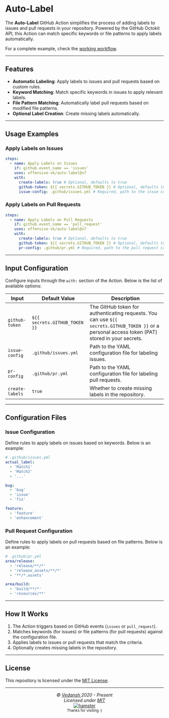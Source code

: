 # Auto-Label

The **Auto-Label** GitHub Action simplifies the process of adding labels to issues and pull requests in your repository. Powered by the GitHub Octokit API, this Action can match specific keywords or file patterns to apply labels automatically.

For a complete example, check the [working workflow](.github/workflows/test.yml).

---

## Features
- **Automatic Labeling**: Apply labels to issues and pull requests based on custom rules.
- **Keyword Matching**: Match specific keywords in issues to apply relevant labels.
- **File Pattern Matching**: Automatically label pull requests based on modified file patterns.
- **Optional Label Creation**: Create missing labels automatically.

---

## Usage Examples

### Apply Labels on Issues

```yaml
steps:
  - name: Apply Labels on Issues
    if: github.event_name == 'issues'
    uses: offensive-vk/auto-label@v7
    with:
      create-labels: true # Optional, defaults to true
      github-token: ${{ secrets.GITHUB_TOKEN }} # Optional, defaults to ${{ secrets.GITHUB_TOKEN }}
      issue-config: .github/issues.yml # Required, path to the issue configuration file.
```

### Apply Labels on Pull Requests

```yaml
steps:
  - name: Apply Labels on Pull Requests
    if: github.event_name == 'pull_request'
    uses: offensive-vk/auto-label@v7
    with:
      create-labels: true # Optional, defaults to true
      github-token: ${{ secrets.GITHUB_TOKEN }} # Optional, defaults to ${{ secrets.GITHUB_TOKEN }}
      pr-config: .github/pr.yml # Required, path to the pull request configuration file.
```

---

## Input Configuration

Configure inputs through the `with:` section of the Action. Below is the list of available options:

| Input          | Default Value                 | Description |
|----------------|-------------------------------|-------------|
| `github-token` | `${{ secrets.GITHUB_TOKEN }}` | The GitHub token for authenticating requests. You can use `${{ secrets.GITHUB_TOKEN }}` or a personal access token (PAT) stored in your secrets. |
| `issue-config` | `.github/issues.yml`          | Path to the YAML configuration file for labeling issues. |
| `pr-config`    | `.github/pr.yml`              | Path to the YAML configuration file for labeling pull requests. |
| `create-labels`| `true`                        | Whether to create missing labels in the repository. |

---

## Configuration Files

### Issue Configuration
Define rules to apply labels on issues based on keywords. Below is an example:

```yaml
# .github/issues.yml
actual_label:
  - 'Match1'
  - 'Match2'
  - '...'

bug:
  - 'bug'
  - 'issue'
  - 'fix'

feature:
  - 'feature'
  - 'enhancement'
```

### Pull Request Configuration
Define rules to apply labels on pull requests based on file patterns. Below is an example:

```yaml
# .github/pr.yml
area/release:
  - 'release/**/*'
  - 'release_assets/**/*'
  - '**/*.assets'

area/build:
  - 'build/**/*'
  - 'resources/**'
```

---

## How It Works
1. The Action triggers based on GitHub events (`issues` or `pull_request`).
2. Matches keywords (for issues) or file patterns (for pull requests) against the configuration file.
3. Applies labels to issues or pull requests that match the criteria.
4. Optionally creates missing labels in the repository.

---

## License
This repository is licensed under the [MIT License](https://github.com/offensive-vk/auto-issue?tab=MIT-1-ov-file).

***

<p align="center">
  <i>&copy; <a href="https://github.com/offensive-vk/">Vedansh </a> 2020 - Present</i><br>
  <i>Licensed under <a href="https://github.com/offensive-vk/auto-issue?tab=MIT-1-ov-file">MIT</a></i><br>
  <a href="https://github.com/TheHamsterBot"><img src="https://i.ibb.co/4KtpYxb/octocat-clean-mini.png" alt="hamster"/></a><br>
  <sup>Thanks for visiting :)</sup>
</p>
